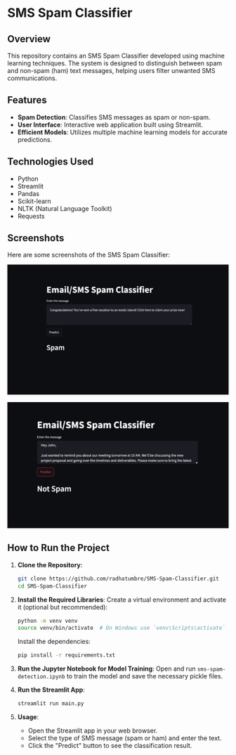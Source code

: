 # SMS Spam Classifier

## Overview
This repository contains an SMS Spam Classifier developed using machine learning techniques. The system is designed to distinguish between spam and non-spam (ham) text messages, helping users filter unwanted SMS communications.

## Features
- **Spam Detection**: Classifies SMS messages as spam or non-spam.
- **User Interface**: Interactive web application built using Streamlit.
- **Efficient Models**: Utilizes multiple machine learning models for accurate predictions.

## Technologies Used
- Python
- Streamlit
- Pandas
- Scikit-learn
- NLTK (Natural Language Toolkit)
- Requests

## Screenshots
Here are some screenshots of the SMS Spam Classifier:

![Screenshot 1](Screenshots/screenshot1.png)


![Screenshot 2](Screenshots/screenshot2.png)


## How to Run the Project
1. **Clone the Repository**:
   ```bash
   git clone https://github.com/radhatumbre/SMS-Spam-Classifier.git
   cd SMS-Spam-Classifier
   ```

2. **Install the Required Libraries**:
   Create a virtual environment and activate it (optional but recommended):
   ```bash
   python -m venv venv
   source venv/bin/activate  # On Windows use `venv\Scripts\activate`
   ```

   Install the dependencies:
   ```bash
   pip install -r requirements.txt
   ```

3. **Run the Jupyter Notebook for Model Training**:
   Open and run `sms-spam-detection.ipynb` to train the model and save the necessary pickle files.

4. **Run the Streamlit App**:
   ```bash
   streamlit run main.py
   ```

5. **Usage**:
   - Open the Streamlit app in your web browser.
   - Select the type of SMS message (spam or ham) and enter the text.
   - Click the "Predict" button to see the classification result.

